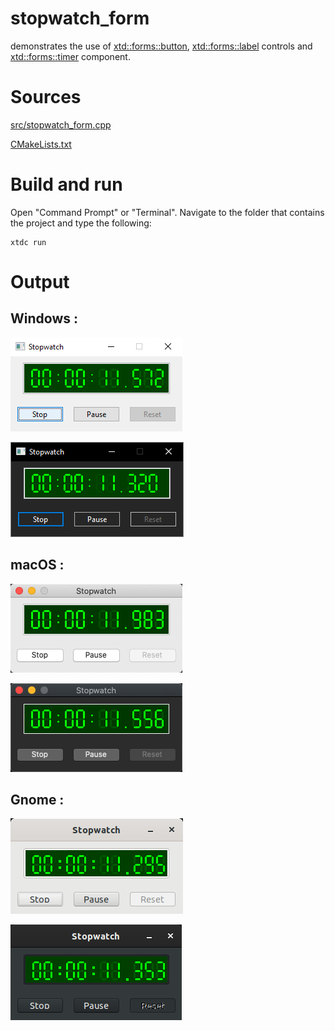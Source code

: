 # stopwatch_form

demonstrates the use of [xtd::forms::button](../../../../src/xtd_forms/include/xtd/forms/button.hpp), [xtd::forms::label](../../../../src/xtd_forms/include/xtd/forms/label.hpp) controls and [xtd::forms::timer](../../../../src/xtd_forms/include/xtd/forms/timer.hpp) component.

# Sources

[src/stopwatch_form.cpp](src/stopwatch_form.cpp)

[CMakeLists.txt](CMakeLists.txt)

# Build and run

Open "Command Prompt" or "Terminal". Navigate to the folder that contains the project and type the following:

```shell
xtdc run
```

# Output

## Windows :

![Screenshot](../../../../docs/pictures/examples/stopwatch_form_w.png)

![Screenshot](../../../../docs/pictures/examples/stopwatch_form_wd.png)

## macOS :

![Screenshot](../../../../docs/pictures/examples/stopwatch_form_m.png)

![Screenshot](../../../../docs/pictures/examples/stopwatch_form_md.png)

## Gnome :

![Screenshot](../../../../docs/pictures/examples/stopwatch_form_g.png)

![Screenshot](../../../../docs/pictures/examples/stopwatch_form_gd.png)
